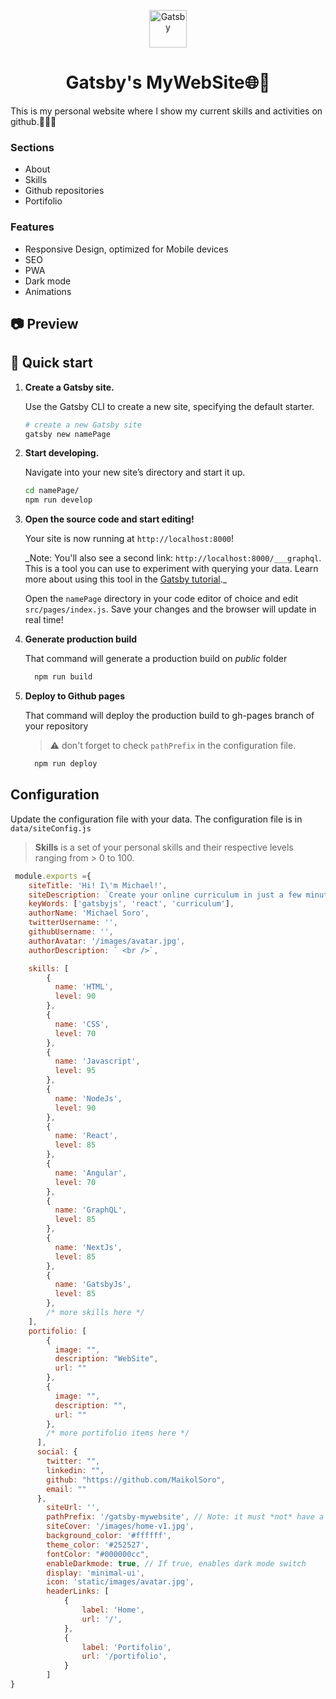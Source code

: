 <p align="center">
  <a href="https://www.gatsbyjs.org">
    <img alt="Gatsby" src="https://www.gatsbyjs.org/monogram.svg" width="60" />
  </a>
</p>
<h1 align="center">
  Gatsby's MyWebSite🌐🚀
</h1>

This is my personal website where I show my current skills and activities on github.👨‍💻😎

### Sections
- About
- Skills
- Github repositories
- Portifolio

### Features
- Responsive Design, optimized for Mobile devices
- SEO
- PWA
- Dark mode
- Animations

## 📷 Preview


## 🚀 Quick start

1.  **Create a Gatsby site.**

    Use the Gatsby CLI to create a new site, specifying the default starter.

    ```sh
    # create a new Gatsby site
    gatsby new namePage 
    ```

2.  **Start developing.**

    Navigate into your new site’s directory and start it up.

    ```sh
    cd namePage/
    npm run develop
    ```

3.  **Open the source code and start editing!**

    Your site is now running at `http://localhost:8000`!

    \_Note: You'll also see a second link: `http://localhost:8000/___graphql`. This is a tool you can use to experiment with querying your data. Learn more about using this tool in the [Gatsby tutorial](https://www.gatsbyjs.org/tutorial/part-five/#introducing-graphiql).\_

    Open the `namePage` directory in your code editor of choice and edit `src/pages/index.js`. Save your changes and the browser will update in real time!

4. **Generate production build**

    That command will generate a production build on _public_ folder
    ```sh
      npm run build
    ```

5. **Deploy to Github pages**

    That command will deploy the production build to gh-pages branch of your repository
    > ⚠️ don't forget to check `pathPrefix` in the configuration file.


    ```sh
      npm run deploy
    ```

## Configuration

Update the configuration file with your data. The configuration file is in ```data/siteConfig.js```


> **Skills** is a set of your personal skills and their respective levels ranging from > 0 to 100.

```js
 module.exports ={
	siteTitle: 'Hi! I\'m Michael!',
	siteDescription: `Create your online curriculum in just a few minutes with this starter`,
	keyWords: ['gatsbyjs', 'react', 'curriculum'],
	authorName: 'Michael Soro',
	twitterUsername: '',
	githubUsername: '',
	authorAvatar: '/images/avatar.jpg',
	authorDescription: ` <br />`,

	skills: [
		{
		  name: 'HTML',
		  level: 90
		},
		{
		  name: 'CSS',
		  level: 70
		},
		{
		  name: 'Javascript',
		  level: 95
		},
		{
		  name: 'NodeJs',
		  level: 90
		},
		{
		  name: 'React',
		  level: 85
		},
		{
		  name: 'Angular',
		  level: 70
		},
		{
		  name: 'GraphQL',
		  level: 85
		},
		{
		  name: 'NextJs',
		  level: 85
		},
		{
		  name: 'GatsbyJs',
		  level: 85
		},
		/* more skills here */
	],
	portifolio: [
		{
		  image: "",
		  description: "WebSite",
		  url: ""
		},
		{
		  image: "",
		  description: "",
		  url: ""
		},
		/* more portifolio items here */
	  ],
	  social: {
		twitter: "",
		linkedin: "",
		github: "https://github.com/MaikolSoro",
		email: ""
	  },
		siteUrl: '',
		pathPrefix: '/gatsby-mywebsite', // Note: it must *not* have a trailing slash.
		siteCover: '/images/home-v1.jpg',
		background_color: '#ffffff',
		theme_color: '#252527',
		fontColor: "#000000cc",
		enableDarkmode: true, // If true, enables dark mode switch
		display: 'minimal-ui',
		icon: 'static/images/avatar.jpg',
		headerLinks: [
			{
				label: 'Home',
				url: '/',
			},
			{
				label: 'Portifolio',
				url: '/portifolio',
			}
		]	
}
```
